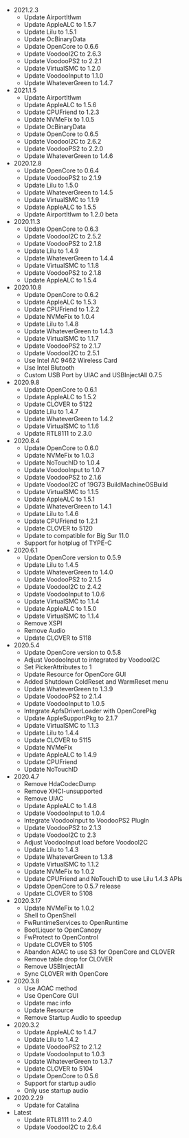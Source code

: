 - 2021.2.3
  - Update AirportItlwm
  - Update AppleALC to 1.5.7
  - Update Lilu to 1.5.1
  - Update OcBinaryData
  - Update OpenCore to 0.6.6
  - Update VoodooI2C to 2.6.3
  - Update VoodooPS2 to 2.2.1
  - Update VirtualSMC to 1.2.0
  - Update VoodooInput to 1.1.0
  - Update WhateverGreen to 1.4.7
- 2021.1.5
  - Update AirportItlwm
  - Update AppleALC to 1.5.6
  - Update CPUFriend to 1.2.3
  - Update NVMeFix to 1.0.5
  - Update OcBinaryData
  - Update OpenCore to 0.6.5
  - Update VoodooI2C to 2.6.2
  - Update VoodooPS2 to 2.2.0
  - Update WhateverGreen to 1.4.6
- 2020.12.8
  - Update OpenCore to 0.6.4
  - Update VoodooPS2 to 2.1.9
  - Update Lilu to 1.5.0
  - Update WhateverGreen to 1.4.5
  - Update VirtualSMC to 1.1.9
  - Update AppleALC to 1.5.5
  - Update AirportItlwm to 1.2.0 beta
- 2020.11.3
  - Update OpenCore to 0.6.3
  - Update VoodooI2C to 2.5.2
  - Update VoodooPS2 to 2.1.8
  - Update Lilu to 1.4.9
  - Update WhateverGreen to 1.4.4
  - Update VirtualSMC to 1.1.8
  - Update VoodooPS2 to 2.1.8
  - Update AppleALC to 1.5.4
- 2020.10.8
  - Update OpenCore to 0.6.2
  - Update AppleALC to 1.5.3
  - Update CPUFriend to 1.2.2
  - Update NVMeFix to 1.0.4
  - Update Lilu to 1.4.8
  - Update WhateverGreen to 1.4.3
  - Update VirtualSMC to 1.1.7
  - Update VoodooPS2 to 2.1.7
  - Update VoodooI2C to 2.5.1
  - Use Intel AC 9462 Wireless Card
  - Use Intel Blutooth
  - Custom USB Port by UIAC and USBInjectAll 0.7.5
- 2020.9.8
  - Update OpenCore to 0.6.1
  - Update AppleALC to 1.5.2
  - Update CLOVER to 5122
  - Update Lilu to 1.4.7
  - Update WhateverGreen to 1.4.2
  - Update VirtualSMC to 1.1.6
  - Update RTL8111 to 2.3.0
- 2020.8.4
  - Update OpenCore to 0.6.0
  - Update NVMeFix to 1.0.3
  - Update NoTouchID to 1.0.4
  - Update VoodooInput to 1.0.7
  - Update VoodooPS2 to 2.1.6
  - Update VoodooI2C of 19G73 BuildMachineOSBuild
  - Update VirtualSMC to 1.1.5
  - Update AppleALC to 1.5.1
  - Update WhateverGreen to 1.4.1
  - Update Lilu to 1.4.6
  - Update CPUFriend to 1.2.1
  - Update CLOVER to 5120
  - Update to compatible for Big Sur 11.0
  - Support for hotplug of TYPE-C
- 2020.6.1
  - Update OpenCore version to 0.5.9
  - Update Lilu to 1.4.5
  - Update WhateverGreen to 1.4.0
  - Update VoodooPS2 to 2.1.5
  - Update VoodooI2C to 2.4.2
  - Update VoodooInput to 1.0.6
  - Update VirtualSMC to 1.1.4
  - Update AppleALC to 1.5.0
  - Update VirtualSMC to 1.1.4
  - Remove XSPI
  - Remove Audio
  - Update CLOVER to 5118
- 2020.5.4
  - Update OpenCore version to 0.5.8
  - Adjust VoodooInput to integrated by VoodooI2C
  - Set PickerAttributes to 1
  - Update Resource for OpenCore GUI
  - Added Shutdown ColdReset and WarmReset menu
  - Update WhateverGreen to 1.3.9
  - Update VoodooPS2 to 2.1.4
  - Update VoodooInput to 1.0.5
  - Integrate ApfsDriverLoader with OpenCorePkg
  - Update AppleSupportPkg to 2.1.7
  - Update VirtualSMC to 1.1.3
  - Update Lilu to 1.4.4
  - Update CLOVER to 5115
  - Update NVMeFix
  - Update AppleALC to 1.4.9
  - Update CPUFriend
  - Update NoTouchID
- 2020.4.7
  - Remove HdaCodecDump
  - Remove XHCI-unsupported
  - Remove UIAC
  - Update AppleALC to 1.4.8
  - Update VoodooInput to 1.0.4
  - Integrate VoodooInput to VoodooPS2 Plugln
  - Update VoodooPS2 to 2.1.3
  - Update VoodooI2C to 2.3
  - Adjust VoodooInput load before VoodooI2C
  - Update Lilu to 1.4.3
  - Update WhateverGreen to 1.3.8
  - Update VirtualSMC to 1.1.2
  - Update NVMeFix to 1.0.2
  - Update CPUFriend and NoTouchID to use Lilu 1.4.3 APIs
  - Update OpenCore to 0.5.7 release
  - Update CLOVER to 5108
- 2020.3.17
  - Update NVMeFix to 1.0.2
  - Shell to OpenShell
  - FwRuntimeServices to OpenRuntime
  - BootLiquor to OpenCanopy
  - FwProtect to OpenControl
  - Update CLOVER to 5105
  - Abandon AOAC to use S3 for OpenCore and CLOVER
  - Remove table drop for CLOVER
  - Remove USBInjectAll
  - Sync CLOVER with OpenCore
- 2020.3.8
  - Use AOAC method
  - Use OpenCore GUI
  - Update mac info
  - Update Resource
  - Remove Startup Audio to speedup
- 2020.3.2
  - Update AppleALC to 1.4.7
  - Update Lilu to 1.4.2
  - Update VoodooPS2 to 2.1.2
  - Update VoodooInput to 1.0.3
  - Update WhateverGreen to 1.3.7
  - Update CLOVER to 5104
  - Update OpenCore to 0.5.6
  - Support for startup audio
  - Only use startup audio
- 2020.2.29
  - Update for Catalina
- Latest
  - Update RTL8111 to 2.4.0
  - Update VoodooI2C to 2.6.4